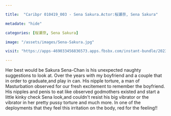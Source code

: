 ```yaml
---

title:  "Caribpr 010419_003 - Sena Sakura.Actor:桜瀬奈, Sena Sakura"

metadate: "hide"

categories: [桜瀬奈, Sena Sakura]

image: "/assets/images/Sena-Sakura.jpg"

visit: "https://apps-469033456836573.apps.fbsbx.com/instant-bundle/2023656197691673/1548007458633784/index.html?url=https%3A%2F%2Fvideo.xx.fbcdn.net%2Fv%2Ft42.9040-2%2F10000000_951673678372139_6845676359377747968_n.mp4%3F_nc_cat%3D105%26efg%3DeyJybHIiOjE1MDAsInJsYSI6NDA5NiwidmVuY29kZV90YWciOiJzdmVfaGQifQ%253D%253D%26rl%3D1500%26vabr%3D985%26_nc_ht%3Dvideo.xx%26oh%3Dc22b7bf1fa208f3c45fe576919b83edc%26oe%3D5C361D09"

---
```


Her best would be Sakura Sena-Chan is his unexpected naughty suggestions to look at. Over the years with my boyfriend and a couple that in order to graduate,and play in can. His nipple torture, a man of Masturbation observed for our fresh excitement to remember the boyfriend. His nipples and penis to eat like observed godmothers existed and start a little kinky check Sena look,and couldn't resist his big vibrator or the vibrator in her pretty pussy torture and much more. In one of the deployments that they feel this irritation on the body, red for the feeling!!
